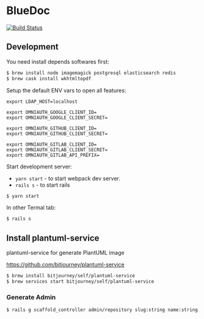 # BlueDoc

[![Build Status](https://travis-ci.org/thebluedoc/bluedoc.svg?branch=master)](https://travis-ci.org/thebluedoc/bluedoc)

## Development

You need install depends softwares first:

```bash
$ brew install node imagemagick postgresql elasticsearch redis
$ brew cask install wkhtmltopdf
```

Setup the default ENV vars to open all features:

```
export LDAP_HOST=localhost

export OMNIAUTH_GOOGLE_CLIENT_ID=
export OMNIAUTH_GOOGLE_CLIENT_SECRET=

export OMNIAUTH_GITHUB_CLIENT_ID=
export OMNIAUTH_GITHUB_CLIENT_SECRET=

export OMNIAUTH_GITLAB_CLIENT_ID=
export OMNIAUTH_GITLAB_CLIENT_SECRET=
export OMNIAUTH_GITLAB_API_PREFIX=
```

Start development server:

- `yarn start` - to start webpack dev server.
- `rails s` - to start rails

```bash
$ yarn start
```

In other Termal tab:

```bash
$ rails s
```

## Install plantuml-service

plantuml-service for generate PlantUML image

https://github.com/bitjourney/plantuml-service

```bash
$ brew install bitjourney/self/plantuml-service
$ brew services start bitjourney/self/plantuml-service
```

### Generate Admin

```bash
$ rails g scaffold_controller admin/repository slug:string name:string user:references description:string
```
